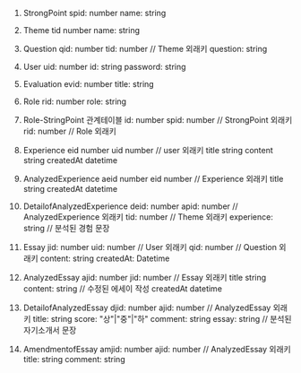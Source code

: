 1. StrongPoint
spid: number
name: string

2. Theme
tid number
name: string

3. Question
qid: number
tid: number // Theme 외래키
question: string

4. User
uid: number
id: string
password: string

5. Evaluation
evid: number
title: string

6. Role
rid: number
role: string

7. Role-StringPoint 관계테이블
id: number
spid: number // StrongPoint 외래키
rid: number // Role 외래키

8. Experience
eid number
uid number // user 외래키
title string
content string
createdAt datetime

9. AnalyzedExperience
aeid number 
eid number // Experience 외래키
title string
createdAt datetime

10. DetailofAnalyzedExperience
deid: number
apid: number // AnalyzedExperience 외래키
tid: number // Theme 외래키
experience: string // 분석된 경험 문장

11. Essay
jid: number
uid: number // User 외래키
qid: number // Question 외래키
content: string
createdAt: Datetime

12. AnalyzedEssay
ajid: number
jid: number // Essay 외래키
title string
content: string // 수정된 에세이 작성
createdAt datetime

13. DetailofAnalyzedEssay
djid: number
ajid: number // AnalyzedEssay 외래키
title: string
score: "상"|"중"|"하"
comment: string
essay: string // 분석된 자기소개서 문장

14. AmendmentofEssay
amjid: number
ajid: number // AnalyzedEssay 외래키
title: string
comment: string
